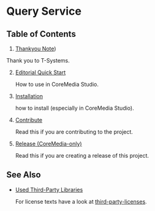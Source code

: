 # Query Service

## Table of Contents

1. [Thankyou Note](thanks-to-tsystems.md))

Thank you to T-Systems.

2. [Editorial Quick Start](editorial-quick-start.md)

    How to use in CoreMedia Studio.

3. [Installation](installation.md)

    how to install (especially in CoreMedia Studio).

4. [Contribute](contribute.md)

    Read this if you are contributing to the project.

5. [Release (CoreMedia-only)](release.md)

   Read this if you are creating a release of this project.

## See Also

* [Used Third-Party Libraries](THIRD-PARTY.txt)

    <!-- GitHub Pages is not able to list directory contents. Jump back to GitHub directly.  -->
    For license texts have a look at [third-party-licenses](https://github.com/coremedia-contributions/query-service/tree/master/docs/third-party-licenses).
